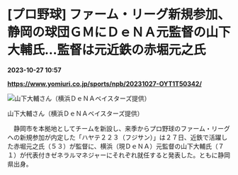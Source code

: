 # [プロ野球] ファーム・リーグ新規参加、静岡の球団ＧＭにＤｅＮＡ元監督の山下大輔氏…監督は元近鉄の赤堀元之氏

**2023-10-27 10:57**

**https://www.yomiuri.co.jp/sports/npb/20231027-OYT1T50342/**

![山下大輔さん（横浜ＤｅＮＡベイスターズ提供）](https://www.yomiuri.co.jp/media/2023/10/20231027-OYT1I50181-1.jpg)

山下大輔さん（横浜ＤｅＮＡベイスターズ提供）

　静岡市を本拠地としてチームを新設し、来季からプロ野球のファーム・リーグへの新規参加が内定した「ハヤテ２２３（フジサン）」は２７日、近鉄で活躍した赤堀元之氏（５３）が監督に、横浜（現ＤｅＮＡ）元監督の山下大輔氏（７１）が代表付きゼネラルマネジャーにそれぞれ就任すると発表した。ともに静岡県出身。
